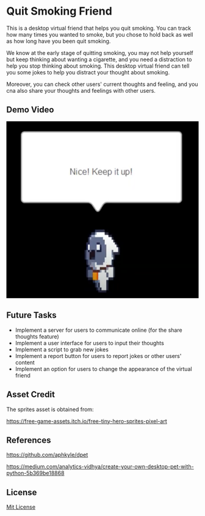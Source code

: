 # Quit Smoking Friend

This is a desktop virtual friend that helps you quit smoking. You can track how many times you wanted to smoke,
but you chose to hold back as well as how long have you been quit smoking. 

We know at the early stage of quitting smoking, you may not help yourself but keep thinking about wanting a
cigarette, and you need a distraction to help you stop thinking about smoking. This desktop virtual friend
can tell you some jokes to help you distract your thought about smoking.

Moreover, you can check other users'
current thoughts and feeling, and you cna also share your thoughts and feelings with other users.

## Demo Video

[![Demo](assets/video_cover.png)](https://youtu.be/EhK-77EVjro)

## Future Tasks

- Implement a server for users to communicate online (for the share thoughts feature)
- Implement a user interface for users to input their thoughts
- Implement a script to grab new jokes
- Implement a report button for users to report jokes or other users' content
- Implement an option for users to change the appearance of the virtual friend

## Asset Credit

The sprites asset is obtained from:

https://free-game-assets.itch.io/free-tiny-hero-sprites-pixel-art

## References

https://github.com/aphkyle/dpet

https://medium.com/analytics-vidhya/create-your-own-desktop-pet-with-python-5b369be18868

## License

[Mit License](https://choosealicense.com/licenses/mit/)
